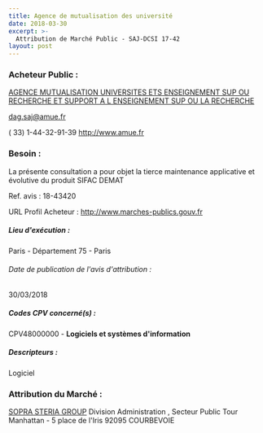 ```yaml
---
title: Agence de mutualisation des université
date: 2018-03-30
excerpt: >-
  Attribution de Marché Public - SAJ-DCSI 17-42
layout: post
---
```


### Acheteur Public : 
<a href="/acheteur-132/siren-180043127"> AGENCE MUTUALISATION UNIVERSITES ETS ENSEIGNEMENT SUP OU RECHERCHE ET SUPPORT A L ENSEIGNEMENT SUP OU LA RECHERCHE</a><br/>



dag.saj@amue.fr

( 33) 1-44-32-91-39
http://www.amue.fr
### Besoin :

La présente consultation a pour objet la tierce maintenance applicative et évolutive du produit SIFAC DEMAT

Ref. avis : 18-43420

URL Profil Acheteur : http://www.marches-publics.gouv.fr

##### Lieu d'exécution :

Paris - Département 75 - Paris

###### Date de publication de l'avis d'attribution : 
30/03/2018

##### Codes CPV concerné(s) :
CPV48000000 - **Logiciels et systèmes d'information** <br/>

##### Descripteurs :
Logiciel <br/>

### Attribution du Marché :
<a href="/entreprise-547/siren-326820065"> SOPRA STERIA GROUP</a>    Division Administration , Secteur Public Tour Manhattan - 5 place de l'Iris 92095 COURBEVOIE <br/>
